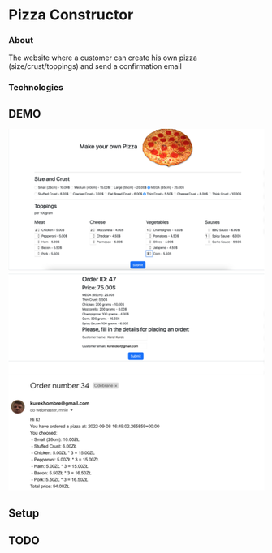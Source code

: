 # Pizza Constructor
### About
The website where a customer can create his own pizza (size/crust/toppings) and send a confirmation email
### Technologies
## DEMO
![Alt text](/pizza_constructor_index.png?raw=true "Pizza Constructor")
![Alt text](/pizza_constructor_order.png?raw=true "Order")
![Alt text](/pizza_constructor_email_message.png?raw=true "Email Message")

## Setup

## TODO
